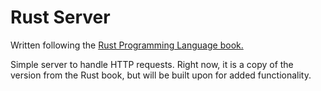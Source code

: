 # Rust Server  
Written following the [Rust Programming Language book.](https://doc.rust-lang.org/book/)

Simple server to handle HTTP requests. Right now, it is a copy of the version from the Rust book, but will be built upon for added functionality. 
